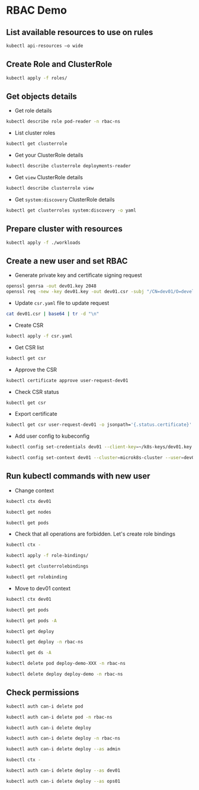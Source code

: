 # RBAC Demo

## List available resources to use on rules

```bash
kubectl api-resources –o wide
```

## Create Role and ClusterRole

```bash
kubectl apply -f roles/
```

## Get objects details

- Get role details

```bash
kubectl describe role pod-reader -n rbac-ns
```

- List cluster roles

```bash
kubectl get clusterrole
```

- Get your ClusterRole details

```bash
kubectl describe clusterrole deployments-reader
```

- Get `view` ClusterRole details

```bash
kubectl describe clusterrole view
```

- Get `system:discovery` ClusterRole details

```bash
kubectl get clusterroles system:discovery -o yaml
```

## Prepare cluster with resources

```bash
kubectl apply -f ./workloads
```

## Create a new user and set RBAC

- Generate private key and certificate signing request

```bash
openssl genrsa -out dev01.key 2048
openssl req -new -key dev01.key -out dev01.csr -subj "/CN=dev01/O=developers"
```

- Update `csr.yaml` file to update request

```bash
cat dev01.csr | base64 | tr -d "\n"
```

- Create CSR

```bash
kubectl apply -f csr.yaml
```

- Get CSR list

```bash
kubectl get csr
```

- Approve the CSR

```bash
kubectl certificate approve user-request-dev01
```

- Check CSR status

```bash
kubectl get csr
```

- Export certificate

```bash
kubectl get csr user-request-dev01 -o jsonpath='{.status.certificate}'| base64 -d > dev01.crt
```

- Add user config to kubeconfig

```bash
kubectl config set-credentials dev01 --client-key=~/k8s-keys/dev01.key --client-certificate=~/k8s-keys/dev01.crt --embed-certs=true

kubectl config set-context dev01 --cluster=microk8s-cluster --user=dev01
```

## Run kubectl commands with new user

- Change context

```bash
kubectl ctx dev01

kubectl get nodes

kubectl get pods
```

- Check that all operations are forbidden. Let's create role bindings

```bash
kubectl ctx -

kubectl apply -f role-bindings/

kubectl get clusterrolebindings

kubectl get rolebinding
```

- Move to dev01 context

```bash
kubectl ctx dev01

kubectl get pods

kubectl get pods -A

kubectl get deploy

kubectl get deploy -n rbac-ns

kubectl get ds -A

kubectl delete pod deploy-demo-XXX -n rbac-ns

kubectl delete deploy deploy-demo -n rbac-ns
```

## Check permissions

```bash
kubectl auth can-i delete pod

kubectl auth can-i delete pod -n rbac-ns

kubectl auth can-i delete deploy

kubectl auth can-i delete deploy -n rbac-ns

kubectl auth can-i delete deploy --as admin

kubectl ctx -

kubectl auth can-i delete deploy --as dev01

kubectl auth can-i delete deploy --as ops01
```
